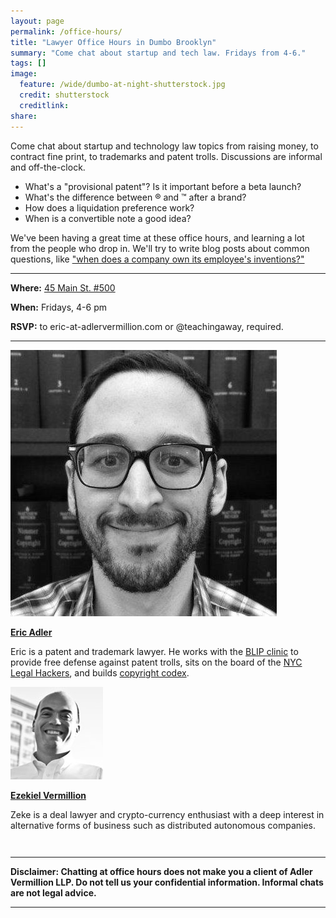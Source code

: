 ```yaml
---
layout: page
permalink: /office-hours/
title: "Lawyer Office Hours in Dumbo Brooklyn"
summary: "Come chat about startup and tech law. Fridays from 4-6."
tags: []
image:
  feature: /wide/dumbo-at-night-shutterstock.jpg
  credit: shutterstock
  creditlink: 
share: 
---
```



Come chat about startup and technology law topics from raising money, to contract fine print, to trademarks and patent trolls. Discussions are informal and off-the-clock.


- What's a "provisional patent"? Is it important before a beta launch? 
- What's the difference between ® and ™ after a brand? 
- How does a liquidation preference work? 
- When is a convertible note a good idea? 

We've been having a great time at these office hours, and learning a lot from the people who drop in. We'll try to write blog posts about common questions, like <a href="employee-inventions/">"when does a company own its employee's inventions?"</a>


- - - 

**Where:** [45 Main St. #500](http://adlervermillion.com/location/)

**When:** Fridays, 4-6 pm

**RSVP:** to eric-at-adlervermillion.com or @teachingaway, required.

- - - 

<div class="attorney"> 
    <div class='sixcols'>
        <a href="/../ericadler">
        <img src="/../images/EricAvatar.jpg" class="avatar-photo">
        <p><strong>Eric Adler</strong></p>
        </a>
        <p>Eric is a patent and trademark lawyer. He works with the <a href="http://www.blipclinic.org/">BLIP clinic</a> to provide free defense against patent trolls, sits on the board of the <a href='http://legalhackers.org/'>NYC Legal Hackers</a>, and builds <a href='http://www.copyrightcodex.com'>copyright codex</a>.</p> 
    </div>

<div class='sixcols' style="margin-bottom:3em;">
<a href="/../zekevermillion">
<img src="/../images/ZekeAvatar.jpg" class="avatar-photo">
<p><strong>Ezekiel Vermillion</strong></p>
</a>
<p>Zeke is a deal lawyer and crypto-currency enthusiast with a deep interest in alternative forms of business such as distributed autonomous companies.</p> 
</div>
</div>

- - - 

**Disclaimer: Chatting at office hours does not make you a client of Adler Vermillion LLP. Do not tell us your confidential information. Informal chats are not legal advice.**

- - - 